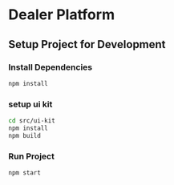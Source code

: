 # Dealer Platform

## Setup Project for Development

### Install Dependencies

```bash
npm install
```

### setup ui kit

```bash
cd src/ui-kit
npm install
npm build
```

### Run Project

```bash
npm start
```